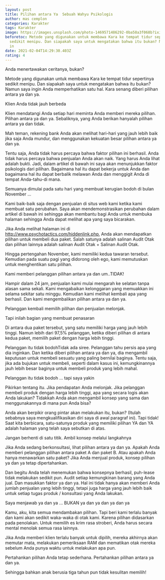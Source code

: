 ```yaml
---
layout: post
title: Pilihan antara Ya  Sebuah Wahyu Psikologis
author: mas cemplon
categories: Karakter
tags: Karakter
image: https://images.unsplash.com/photo-1469571486292-0ba58a3f068b?ixid=MXwxMjA3fDB8MHxwaG90by1wYWdlfHx8fGVufDB8fHw%3D&ixlib=rb-1.2.1&auto=format&fit=crop&w=750&q=80
beforetoc: Metode yang digunakan untuk membawa Kara ke tempat tidur sepertinya
  sedikit menipu. Dan siapakah saya untuk mengatakan bahwa itu bukan? Namun saya
  in
date: 2021-02-04T14:29:30.403Z
rating: 4
---
```

Anda menertawakan ceritanya, bukan?

Metode yang digunakan untuk membawa Kara ke tempat tidur sepertinya sedikit menipu. Dan siapakah saya untuk mengatakan bahwa itu bukan? Namun saya ingin Anda memperhatikan satu hal. Kara senang diberi pilihan antara ya dan ya.

Klien Anda tidak jauh berbeda

Klien mendatangi Anda setiap hari meminta Anda memberi mereka pilihan. Pilihan antara ya dan ya. Sebaliknya, yang Anda berikan hanyalah pilihan antara ya dan tidak.

Mah teman, rekening bank Anda akan melihat hari-hari yang jauh lebih baik jika saja Anda mundur, dan menggunakan kekuatan besar pilihan antara ya dan ya.

Tentu saja, Anda tidak harus percaya bahwa faktor pilihan ini berhasil. Anda tidak harus percaya bahwa penjualan Anda akan naik. Yang harus Anda lihat adalah bukti. Jadi, dalam artikel di bawah ini saya akan menunjukkan faktor psikologis dari pilihan. Bagaimana hal itu dapat bekerja untuk Anda dan bagaimana hal itu dapat berbalik melawan Anda dan menggigit Anda di tempat Anda-tahu-di mana.

Semuanya dimulai pada satu hari yang membuat kerugian bodoh di bulan November ...

Kami baik-baik saja dengan penjualan di situs web kami ketika kami membuat satu perubahan. Saya akan mendemonstrasikan perubahan dalam artikel di bawah ini sehingga akan membantu bagi Anda untuk membuka halaman sehingga Anda dapat melihat apa yang saya bicarakan.

Jika Anda melihat halaman ini di http://www.psychotactics.com/hiddenlink.php, Anda akan mendapatkan pilihan untuk membeli dua paket. Salah satunya adalah salinan Audit Otak dan pilihan lainnya adalah salinan Audit Otak + Salinan Audit Otak.

Hingga pertengahan November, kami memiliki kedua tawaran tersebut. Kemudian pada suatu pagi yang didorong oleh ego, kami memutuskan untuk menghentikan satu pilihan.

Kami memberi pelanggan pilihan antara ya dan um..TIDAK!

Hampir dalam 24 jam, penjualan kami mulai mengarah ke selatan tanpa alasan sama sekali. Kami mengabaikan kelonggaran yang memuakkan ini selama sekitar satu minggu. Kemudian kami melihat kembali apa yang berhasil. Dan kami mengembalikan pilihan antara ya dan ya.

Pelanggan kembali memilih pilihan dan penjualan melonjak.

Tapi inilah bagian yang membuat penasaran

Di antara dua paket tersebut, yang satu memiliki harga yang jauh lebih tinggi. Namun lebih dari 97,5% pelanggan, ketika diberi pilihan di antara kedua paket, memilih paket dengan harga lebih tinggi.

Pelanggan itu tidak bodohTidak ada siree. Pelanggan tahu persis apa yang dia inginkan. Dan ketika diberi pilihan antara ya dan ya, dia mengambil keputusan untuk membeli sesuatu yang paling bernilai baginya. Tentu saja, jika ada bujukan untuk membeli, seperti dalam kasus ini, kemungkinannya jauh lebih besar baginya untuk membeli produk yang lebih mahal.

Pelanggan itu tidak bodoh ... tapi saya yakin

Pikirkan tentang itu. Jika pendapatan Anda melonjak. Jika pelanggan membeli produk dengan harga lebih tinggi, apa yang secara logis akan Anda lakukan? Tidakkah Anda akan mengambil konsep yang sama dan menggunakannya di mana pun Anda bisa?

Anda akan berpikir orang pintar akan melakukan itu, bukan? (Itulah sebabnya saya mengkualifikasikan diri saya di awal paragraf ini). Tapi tidak! Saat kita berbicara, satu-satunya produk yang memiliki pilihan YA dan YA adalah halaman yang telah saya sebutkan di atas.

Jangan berhenti di satu titik. Ambil konsep melalui langkahnya

Jika Anda sedang berkonsultasi, lihat pilihan antara ya dan ya. Apakah Anda memberi pelanggan pilihan antara paket A dan paket B. Atau apakah Anda hanya menawarkan satu paket? Jika Anda menjual produk, konsep pilihan ya dan ya tetap dipertahankan.

Dan begitu Anda telah menemukan bahwa konsepnya berhasil, puh-lease tidak melakukan sedikit pun. Audit setiap kemungkinan barang yang Anda jual. Dan masukkan faktor ya dan ya. Hal ini tidak hanya akan memberi Anda jumlah penjualan yang lebih tinggi, tetapi juga harga yang jauh lebih baik untuk setiap tugas produk / konsultasi yang Anda lakukan.

Saya menjawab ya dan ya ... BUKAN ya dan ya dan ya dan ya

Kamu, aku, kita semua mendambakan pilihan. Tapi beri kami terlalu banyak dan kami akan sedikit waka-waka di otak kami. Karena pilihan didasarkan pada penolakan. Untuk memilih es krim rasa stroberi, Anda harus secara mental menolak semua rasa lainnya.

Jika Anda memberi klien terlalu banyak untuk dipilih, mereka akhirnya akan memutar mata, melakukan pemeriksaan RAM dan mematikan otak mereka sebelum Anda punya waktu untuk melakukan apa pun.

Pertahankan pilihan Anda tetap sederhana. Pertahankan pilihan antara ya dan ya.

Sehingga bahkan anak berusia tiga tahun pun tidak kesulitan memilih!